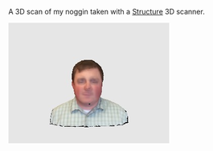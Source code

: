 A 3D scan of my noggin taken with a [Structure](http://structure.io/) 3D scanner.

![My head!](metcalf.jpg)

<script src="https://embed.github.com/view/3d/chrismetcalf/my-head/master/metcalf.simplified.stl"></script>


